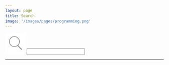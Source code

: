 ```yaml
---
layout: page
title: Search
image: '/images/pages/programming.png'
---
```


<!-- search box -->
<form action="/search">
  <div class="tipue_search_box">
    <img src="/assets/tipuesearch/search.png" class="tipue_search_icon">
    <input type="text" name="q" id="tipue_search_input" pattern=".{2,}" title="최소 2글자 이상" required></div>
  <div style="clear: both;"></div>
</form>

---

